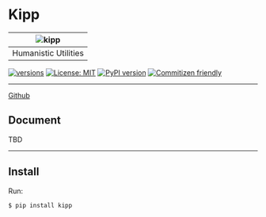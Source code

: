 # Kipp

| ![kipp](https://s3.laisky.com/uploads/2019/06/nolan-comic-ft.jpg)
| :---------------------------------------------------------------:
|                       Humanistic Utilities

[![versions](https://img.shields.io/badge/version-v0.2-blue.svg)]()
[![License: MIT](https://img.shields.io/badge/License-MIT-yellow.svg)](https://opensource.org/licenses/MIT)
[![PyPI version](https://badge.fury.io/py/kipp.svg)](https://badge.fury.io/py/kipp)
[![Commitizen friendly](https://img.shields.io/badge/commitizen-friendly-brightgreen.svg)](http://commitizen.github.io/cz-cli/)

---

[Github](https://github.com/Laisky/kipp/tree/master/kipp)

## Document

TBD

---

## Install

Run:

```sh
$ pip install kipp
```
